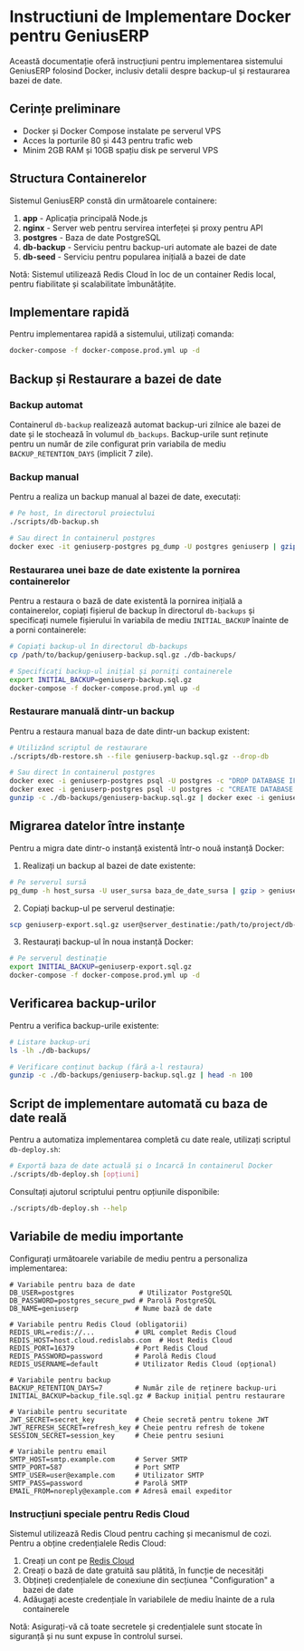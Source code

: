 # Instructiuni de Implementare Docker pentru GeniusERP

Această documentație oferă instrucțiuni pentru implementarea sistemului GeniusERP folosind Docker, inclusiv detalii despre backup-ul și restaurarea bazei de date.

## Cerințe preliminare

- Docker și Docker Compose instalate pe serverul VPS
- Acces la porturile 80 și 443 pentru trafic web
- Minim 2GB RAM și 10GB spațiu disk pe serverul VPS

## Structura Containerelor

Sistemul GeniusERP constă din următoarele containere:

1. **app** - Aplicația principală Node.js
2. **nginx** - Server web pentru servirea interfeței și proxy pentru API
3. **postgres** - Baza de date PostgreSQL
4. **db-backup** - Serviciu pentru backup-uri automate ale bazei de date
5. **db-seed** - Serviciu pentru popularea inițială a bazei de date

Notă: Sistemul utilizează Redis Cloud în loc de un container Redis local, pentru fiabilitate și scalabilitate îmbunătățite.

## Implementare rapidă

Pentru implementarea rapidă a sistemului, utilizați comanda:

```bash
docker-compose -f docker-compose.prod.yml up -d
```

## Backup și Restaurare a bazei de date

### Backup automat

Containerul `db-backup` realizează automat backup-uri zilnice ale bazei de date și le stochează în volumul `db_backups`. Backup-urile sunt reținute pentru un număr de zile configurat prin variabila de mediu `BACKUP_RETENTION_DAYS` (implicit 7 zile).

### Backup manual

Pentru a realiza un backup manual al bazei de date, executați:

```bash
# Pe host, în directorul proiectului
./scripts/db-backup.sh

# Sau direct în containerul postgres
docker exec -it geniuserp-postgres pg_dump -U postgres geniuserp | gzip > ./db-backups/geniuserp-manual-$(date +%Y%m%d_%H%M%S).sql.gz
```

### Restaurarea unei baze de date existente la pornirea containerelor

Pentru a restaura o bază de date existentă la pornirea inițială a containerelor, copiați fișierul de backup în directorul `db-backups` și specificați numele fișierului în variabila de mediu `INITIAL_BACKUP` înainte de a porni containerele:

```bash
# Copiați backup-ul în directorul db-backups
cp /path/to/backup/geniuserp-backup.sql.gz ./db-backups/

# Specificați backup-ul inițial și porniți containerele
export INITIAL_BACKUP=geniuserp-backup.sql.gz
docker-compose -f docker-compose.prod.yml up -d
```

### Restaurare manuală dintr-un backup

Pentru a restaura manual baza de date dintr-un backup existent:

```bash
# Utilizând scriptul de restaurare
./scripts/db-restore.sh --file geniuserp-backup.sql.gz --drop-db

# Sau direct în containerul postgres
docker exec -i geniuserp-postgres psql -U postgres -c "DROP DATABASE IF EXISTS geniuserp;"
docker exec -i geniuserp-postgres psql -U postgres -c "CREATE DATABASE geniuserp;"
gunzip -c ./db-backups/geniuserp-backup.sql.gz | docker exec -i geniuserp-postgres psql -U postgres -d geniuserp
```

## Migrarea datelor între instanțe 

Pentru a migra date dintr-o instanță existentă într-o nouă instanță Docker:

1. Realizați un backup al bazei de date existente:

```bash
# Pe serverul sursă
pg_dump -h host_sursa -U user_sursa baza_de_date_sursa | gzip > geniuserp-export.sql.gz
```

2. Copiați backup-ul pe serverul destinație:

```bash
scp geniuserp-export.sql.gz user@server_destinatie:/path/to/project/db-backups/
```

3. Restaurați backup-ul în noua instanță Docker:

```bash
# Pe serverul destinație
export INITIAL_BACKUP=geniuserp-export.sql.gz
docker-compose -f docker-compose.prod.yml up -d
```

## Verificarea backup-urilor

Pentru a verifica backup-urile existente:

```bash
# Listare backup-uri
ls -lh ./db-backups/

# Verificare conținut backup (fără a-l restaura)
gunzip -c ./db-backups/geniuserp-backup.sql.gz | head -n 100
```

## Script de implementare automată cu baza de date reală

Pentru a automatiza implementarea completă cu date reale, utilizați scriptul `db-deploy.sh`:

```bash
# Exportă baza de date actuală și o încarcă în containerul Docker
./scripts/db-deploy.sh [opțiuni]
```

Consultați ajutorul scriptului pentru opțiunile disponibile:

```bash
./scripts/db-deploy.sh --help
```

## Variabile de mediu importante

Configurați următoarele variabile de mediu pentru a personaliza implementarea:

```
# Variabile pentru baza de date
DB_USER=postgres                # Utilizator PostgreSQL
DB_PASSWORD=postgres_secure_pwd # Parolă PostgreSQL
DB_NAME=geniuserp              # Nume bază de date

# Variabile pentru Redis Cloud (obligatorii)
REDIS_URL=redis://...          # URL complet Redis Cloud
REDIS_HOST=host.cloud.redislabs.com  # Host Redis Cloud
REDIS_PORT=16379               # Port Redis Cloud
REDIS_PASSWORD=password        # Parolă Redis Cloud
REDIS_USERNAME=default         # Utilizator Redis Cloud (opțional)

# Variabile pentru backup
BACKUP_RETENTION_DAYS=7        # Număr zile de reținere backup-uri
INITIAL_BACKUP=backup_file.sql.gz # Backup inițial pentru restaurare

# Variabile pentru securitate
JWT_SECRET=secret_key          # Cheie secretă pentru tokene JWT
JWT_REFRESH_SECRET=refresh_key # Cheie pentru refresh de tokene
SESSION_SECRET=session_key     # Cheie pentru sesiuni

# Variabile pentru email
SMTP_HOST=smtp.example.com     # Server SMTP
SMTP_PORT=587                  # Port SMTP
SMTP_USER=user@example.com     # Utilizator SMTP
SMTP_PASS=password             # Parolă SMTP
EMAIL_FROM=noreply@example.com # Adresă email expeditor
```

### Instrucțiuni speciale pentru Redis Cloud

Sistemul utilizează Redis Cloud pentru caching și mecanismul de cozi. Pentru a obține credențialele Redis Cloud:

1. Creați un cont pe [Redis Cloud](https://redis.com/try-free/)
2. Creați o bază de date gratuită sau plătită, în funcție de necesități
3. Obțineți credențialele de conexiune din secțiunea "Configuration" a bazei de date
4. Adăugați aceste credențiale în variabilele de mediu înainte de a rula containerele

Notă: Asigurați-vă că toate secretele și credențialele sunt stocate în siguranță și nu sunt expuse în controlul sursei.